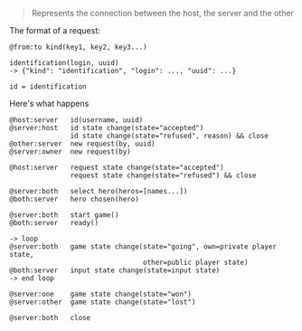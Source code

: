 > Represents the connection between the host, the server and the other

The format of a request:

    @from:to kind(key1, key2, key3...)

    identification(login, uuid)
    -> {"kind": "identification", "login": ..., "uuid": ...}

    id = identification

Here's what happens

    @host:server   id(username, uuid)
    @server:host   id state change(state="accepted")
                   id state change(state="refused", reason) && close
    @other:server  new request(by, uuid)
    @server:owner  new request(by)

    @host:server   request state change(state="accepted")
                   request state change(state="refused") && close

    @server:both   select hero(heros=[names...])
    @both:server   hero chosen(hero)

    @server:both   start game()
    @both:server   ready()

    -> loop
    @server:both   game state change(state="going", own=private player state,
                                     other=public player state)
    @both:server   input state change(state=input state)
    -> end loop

    @server:one    game state change(state="won")
    @server:other  game state change(state="lost")

    @server:both   close

